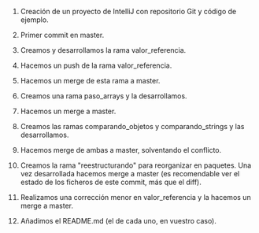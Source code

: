 
1. Creación de un proyecto de IntelliJ con repositorio Git y código de ejemplo.

2. Primer commit en master.

3. Creamos y desarrollamos la rama valor_referencia.

4. Hacemos un push de la rama valor_referencia.

5. Hacemos un merge de esta rama a master.

6. Creamos una rama paso_arrays y la desarrollamos.

7. Hacemos un merge a master.

8. Creamos las ramas comparando_objetos y comparando_strings y las desarrollamos.

9. Hacemos merge de ambas a master, solventando el conflicto.

10. Creamos la rama "reestructurando" para reorganizar en paquetes. Una vez desarrollada hacemos merge a master
(es recomendable ver el estado de los ficheros de este commit, más que el diff).

11. Realizamos una corrección menor en valor_referencia y la hacemos un merge a master.

12. Añadimos el README.md (el de cada uno, en vuestro caso).